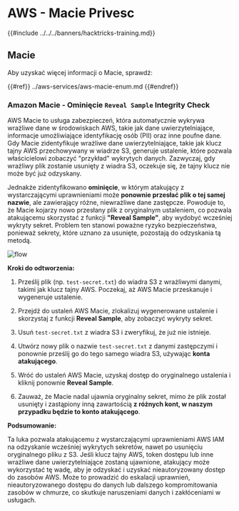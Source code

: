 # AWS - Macie Privesc

{{#include ../../../banners/hacktricks-training.md}}

## Macie

Aby uzyskać więcej informacji o Macie, sprawdź:

{{#ref}}
../aws-services/aws-macie-enum.md
{{#endref}}

### Amazon Macie - Ominięcie `Reveal Sample` Integrity Check

AWS Macie to usługa zabezpieczeń, która automatycznie wykrywa wrażliwe dane w środowiskach AWS, takie jak dane uwierzytelniające, informacje umożliwiające identyfikację osób (PII) oraz inne poufne dane. Gdy Macie zidentyfikuje wrażliwe dane uwierzytelniające, takie jak klucz tajny AWS przechowywany w wiadrze S3, generuje ustalenie, które pozwala właścicielowi zobaczyć "przykład" wykrytych danych. Zazwyczaj, gdy wrażliwy plik zostanie usunięty z wiadra S3, oczekuje się, że tajny klucz nie może być już odzyskany.

Jednakże zidentyfikowano **ominięcie**, w którym atakujący z wystarczającymi uprawnieniami może **ponownie przesłać plik o tej samej nazwie**, ale zawierający różne, niewrażliwe dane zastępcze. Powoduje to, że Macie kojarzy nowo przesłany plik z oryginalnym ustaleniem, co pozwala atakującemu skorzystać z funkcji **"Reveal Sample"**, aby wydobyć wcześniej wykryty sekret. Problem ten stanowi poważne ryzyko bezpieczeństwa, ponieważ sekrety, które uznano za usunięte, pozostają do odzyskania tą metodą.

![flow](https://github.com/user-attachments/assets/7b83f2d3-1690-41f1-98cc-05ccd0154a66)

**Kroki do odtworzenia:**

1. Prześlij plik (np. `test-secret.txt`) do wiadra S3 z wrażliwymi danymi, takimi jak klucz tajny AWS. Poczekaj, aż AWS Macie przeskanuje i wygeneruje ustalenie.

2. Przejdź do ustaleń AWS Macie, zlokalizuj wygenerowane ustalenie i skorzystaj z funkcji **Reveal Sample**, aby zobaczyć wykryty sekret.

3. Usuń `test-secret.txt` z wiadra S3 i zweryfikuj, że już nie istnieje.

4. Utwórz nowy plik o nazwie `test-secret.txt` z danymi zastępczymi i ponownie prześlij go do tego samego wiadra S3, używając **konta atakującego**.

5. Wróć do ustaleń AWS Macie, uzyskaj dostęp do oryginalnego ustalenia i kliknij ponownie **Reveal Sample**.

6. Zauważ, że Macie nadal ujawnia oryginalny sekret, mimo że plik został usunięty i zastąpiony inną zawartością **z różnych kont, w naszym przypadku będzie to konto atakującego**.

**Podsumowanie:**

Ta luka pozwala atakującemu z wystarczającymi uprawnieniami AWS IAM na odzyskanie wcześniej wykrytych sekretów, nawet po usunięciu oryginalnego pliku z S3. Jeśli klucz tajny AWS, token dostępu lub inne wrażliwe dane uwierzytelniające zostaną ujawnione, atakujący może wykorzystać tę wadę, aby je odzyskać i uzyskać nieautoryzowany dostęp do zasobów AWS. Może to prowadzić do eskalacji uprawnień, nieautoryzowanego dostępu do danych lub dalszego kompromitowania zasobów w chmurze, co skutkuje naruszeniami danych i zakłóceniami w usługach.
